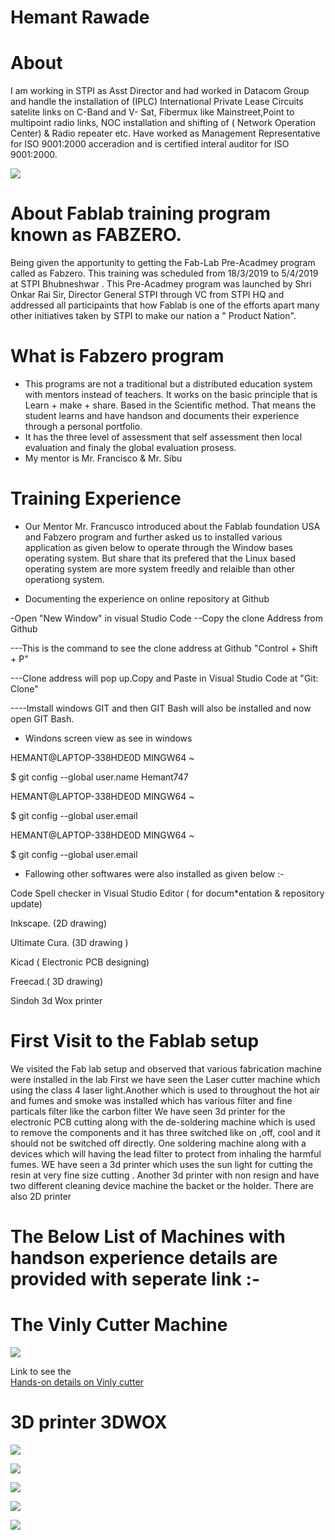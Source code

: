 # Hemant Rawade
# About
I am working in STPI as Asst Director and had worked in Datacom Group and handle the installation of (IPLC) International Private Lease Circuits satelite links on C-Band and V- Sat, Fibermux like Mainstreet,Point to multipoint radio links, NOC installation and shifting of ( Network Operation Center) & Radio repeater etc. Have worked as Management Representative for ISO 9001:2000 acceradion and is certified interal auditor for ISO 9001:2000.

![](img/Profilepic.jpg)


# About Fablab training program known as FABZERO.

Being given the apportunity to getting the Fab-Lab Pre-Acadmey program called as Fabzero. This training was scheduled from 18/3/2019 to 5/4/2019 at STPI Bhubneshwar .
This Pre-Acadmey program was launched by Shri Onkar Rai Sir, Director General STPI through VC from STPI HQ and addressed all participaints that how Fablab is one of the efforts apart many other initiatives taken by STPI to make our nation a " Product Nation".

# What is Fabzero program

* This programs are not a traditional but a distributed education system with mentors instead of teachers. It works on the basic principle that is Learn + make + share. Based in the Scientific method. That means the student learns and have handson and documents their experience through a personal portfolio.
* It has the three level of assessment that self assessment then local evaluation and finaly the global evaluation prosess.
* My mentor is Mr. Francisco & Mr. Sibu 

# Training Experience 
* Our Mentor Mr. Francusco introduced about the Fablab foundation USA and Fabzero program and further asked us to installed various application as given below to operate through the Window bases operating system. But share that its prefered that the Linux based operating system are more system freedly and relaible than other operationg system. 

* Documenting the experience on online repository at Github 

-Open "New Window" in visual Studio Code
--Copy the clone Address from Github


---This is the command to see the clone address at Github "Control + Shift + P" 

---Clone address will pop up.Copy and Paste in Visual Studio Code at "Git: Clone" 

----Imstall windows GIT and then GIT Bash will also be installed and now open GIT Bash. 
 
 * Windons screen view as see in windows

 
HEMANT@LAPTOP-338HDE0D MINGW64 ~

$ git config --global user.name Hemant747

HEMANT@LAPTOP-338HDE0D MINGW64 ~

$ git config --global user.email 

HEMANT@LAPTOP-338HDE0D MINGW64 ~

$ git config --global user.email

* Fallowing other softwares were also installed as given below :- 

Code Spell checker in Visual Studio Editor ( for docum*entation & repository update) 

Inkscape. (2D drawing) 

Ultimate Cura. (3D drawing ) 

Kicad ( Electronic PCB designing) 

Freecad.( 3D drawing) 

Sindoh 3d Wox printer

# First Visit to the Fablab setup #

We visited the Fab lab setup and observed that various fabrication machine were installed in the lab
First we have seen the Laser cutter machine which using the class 4 laser light.Another  which is used to throughout the hot air and fumes and smoke was installed which has various filter and fine particals filter like the carbon  filter
We have seen 3d printer for the electronic PCB cutting along with the  de-soldering machine which is used to remove the components and it has three switched
like on ,off, cool and it should not be switched off directly.
One soldering machine along with a devices which will having the lead filter to protect from inhaling the harmful fumes.
WE have seen a 3d printer which uses the sun light for cutting the resin at very fine size cutting .
Another 3d printer with non resign and have two different cleaning device machine the backet or the holder.
There are also 2D printer  
# The Below List of Machines with handson experience details are provided with seperate link :- 
 
 # The Vinly Cutter Machine 
 


![](img/Vinylcutter.jpg) 

Link to see the  
[Hands-on details on Vinly cutter ](VinylCutter.md) 
 


  
   
    


#  3D printer 3DWOX 

![](img/3dcutterok.jpg) 



![](img/Lasercutter.jpg) 



![](img/Formlab.jpg) 
 


![](img/SRM20.jpg) 



![](img/shopbot1.jpg)
